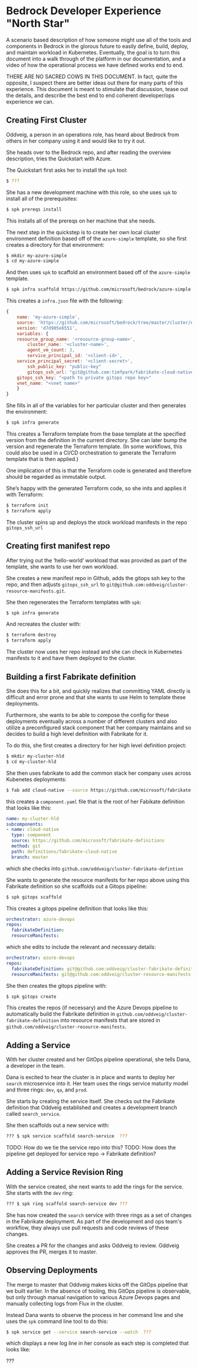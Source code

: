 # Bedrock Developer Experience "North Star"

A scenario based description of how someone might use all of the tools and components in Bedrock in the glorous future to easily define, build, deploy, and maintain workload in Kubernetes.  Eventually, the goal is to turn this document into a walk through of the platform in our documentation, and a video of how the operational process we have defined works end to end.

THERE ARE NO SACRED COWS IN THIS DOCUMENT.  In fact, quite the opposite, I suspect there are better ideas out there for many parts of this experience.  This document is meant to stimulate that discussion, tease out the details, and describe the best end to end coherent developer/ops experience we can.

## Creating First Cluster

Oddveig, a person in an operations role, has heard about Bedrock from others in her company using it and would like to try it out.

She heads over to the Bedrock repo, and after reading the overview description, tries the Quickstart with Azure.

The Quickstart first asks her to install the `spk` tool:
```bash
$ ???
```

She has a new development machine with this role, so she uses `spk` to install all of the prerequisites:

```bash
$ spk prereqs install
```

This installs all of the prereqs on her machine that she needs.

The next step in the quickstep is to create her own local cluster environment definition based off of the `azure-simple` template, so she first creates a directory for that environment:

```bash
$ mkdir my-azure-simple
$ cd my-azure-simple
```

And then uses `spk` to scaffold an environment  based off of the `azure-simple` template.

```bash
$ spk infra scaffold https://github.com/microsoft/bedrock/azure-simple
```

This creates a `infra.json` file with the following:

```js
{
    name: 'my-azure-simple',
    source: 'https://github.com/microsoft/bedrock/tree/master/cluster/environments/azure-simple',
    version: 'd7d905e6551',
    variables: {
	resource_group_name: '<resource-group-name>',
        cluster_name: '<cluster-name>',
        agent_vm_count: 3,
        service_principal_id: '<client-id>',
 	service_principal_secret: '<client-secret>',
        ssh_public_key: "public-key"
        gitops_ssh_url: "git@github.com:timfpark/fabrikate-cloud-native-manifests.git"
	gitops_ssh_key: "<path to private gitops repo key>"
	vnet_name: "<vnet name>"
    }
}
```

She fills in all of the variables for her particular cluster and then generates the environment:

```bash
$ spk infra generate
```

This creates a Terraform template from the base template at the specified version from the definition in the current directory.  She can later bump the version and regenerate the Terraform template.   (In some workflows, this could also be used in a CI/CD orchestration to generate the Terraform template that is then applied.)

One implication of this is that the Terraform code is generated and therefore should be regarded as immutable output.

She’s happy with the generated Terraform code, so she inits and applies it with Terraform:

```bash
$ terraform init
$ terraform apply
```

The cluster spins up and deploys the stock workload manifests in the repo  `gitops_ssh_url`

## Creating first manifest repo

After trying out the ‘hello-world’ workload that was provided as part of the template, she wants to use her own workload.

She creates a new manifest repo in Github, adds the gitops ssh key to the repo, and then adjusts `gitops_ssh_url` to `git@github.com:oddveig/cluster-resource-manifests.git`.

She then regenerates the Terraform templates with `spk`:

```bash
$ spk infra generate
```

And recreates the cluster with:

```bash
$ terraform destroy
$ terraform apply
```

The cluster now uses her repo instead and she can check in Kubernetes manifests to it and have them deployed to the cluster.

## Building a first Fabrikate definition

She does this for a bit, and quickly realizes that committing YAML directly is difficult and error prone and that she wants to use Helm to template these deployments.

Furthermore, she wants to be able to compose the config for these deployments eventually across a number of different clusters and also utilize a preconfigured stack component that her company maintains and so decides to build a high level definition with Fabrikate for it.

To do this, she first creates a directory for her high level definition project:

```bash
$ mkdir my-cluster-hld
$ cd my-cluster-hld
```

She then uses fabrikate to add the common stack her company uses across Kubenetes deployments:

```bash
$ fab add cloud-native --source https://github.com/microsoft/fabrikate-definitions --path definitions/fabrikate-cloud-native
```

this creates a `component.yaml` file that is the root  of her Fabikate definition that looks like this:

```yaml
name: my-cluster-hld
subcomponents:
- name: cloud-native
  type: component
  source: https://github.com/microsoft/fabrikate-definitions
  method: git
  path: definitions/fabrikate-cloud-native
  branch: master
```

which she checks into `github.com/oddveig/cluster-fabrikate-defintion`

She wants to generate the resource manifests for her repo above using this Fabrikate definition so she scaffolds out a Gitops pipeline:

```bash
$ spk gitops scaffold
```

This creates a gitops pipeline definition that looks like this:

```yaml
orchestrator: azure-devops
repos:
  fabrikateDefinition:
  resourceManifests:
```

which she edits to include the relevant and necessary details:

```yaml
orchestrator: azure-devops
repos:
  fabrikateDefinition: git@github.com:oddveig/cluster-fabrikate-definition.git
  resourceManifests: git@github.com:oddveig/cluster-resource-manifests.git
```

She then creates the gitops pipeline with:

```bash
$ spk gitops create
```

This creates the repos (if necessary) and the Azure Devops pipeline to automatically build the Fabrikate definition in `github.com/oddveig/cluster-fabrikate-definition` into resource manifests that are stored in `github.com/oddveig/cluster-resource-manifests`.

## Adding a Service

With her cluster created and her GitOps pipeline operational, she tells Dana, a developer in the team.

Dana is excited to hear the cluster is in place and wants to deploy her `search` microservice into it.  Her team uses the rings service maturity model and three rings: `dev`, `qa`, and `prod`.

She starts by creating the service itself.  She checks out the Fabrikate definition that Oddveig established and creates a development branch called `search_service`.

She then scaffolds out a new service with:

```bash
??? $ spk service scaffold search-service  ???
```

TODO: How do we tie the service repo into this?
TODO: How does the pipeline get deployed for service repo -> Fabrikate definition?

## Adding a Service Revision Ring

With the service created, she next wants to add the rings for the service.  She starts with the `dev` ring:

```bash
??? $ spk ring scaffold search-service dev ???
```

She has now created the `search` service with three rings as a set of changes in the Fabrikate deployment.  As part of the development and ops team's workflow, they always use pull requests and code reviews of these changes.

She creates a PR for the changes and asks Oddveig to review.  Oddveig approves the PR, merges it to master.

## Observing Deployments

The merge to master that Oddveig makes kicks off the GitOps pipeline that we built earlier.  In the absence of tooling, this GitOps pipeline is observable, but only through manual navigation to various Azure Devops pages and manually collecting logs from Flux in the cluster.

Instead Dana wants to observe the process in her command line and she uses the `spk` command line tool to do this:

```bash
$ spk service get --service search-service --watch  ???
```

which displays a new log line in her console as each step is completed that looks like:

???
